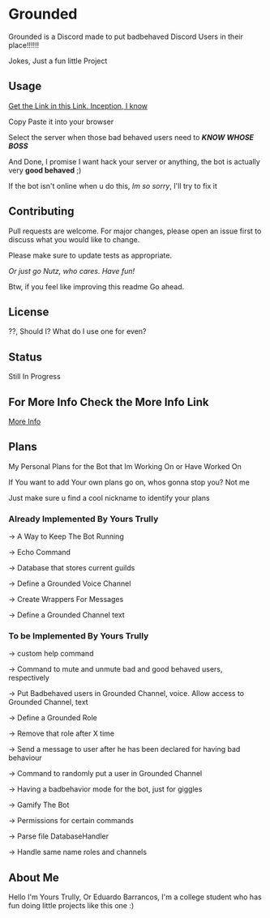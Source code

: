 # Grounded

Grounded is a Discord made to put badbehaved Discord Users in their place!!!!!!

Jokes, Just a fun little Project

## Usage

[Get the Link in this Link. Inception, I know](bot_info.json)

Copy Paste it into your browser

Select the server when  those bad behaved users need to ***KNOW WHOSE BOSS***

And Done, I promise I want hack your server or anything, the bot is actually very **good behaved** ;)

If the bot isn't online when u do this, *Im so sorry*, I'll try to fix it

## Contributing

Pull requests are welcome. For major changes, please open an issue first to discuss what you would like to change.

Please make sure to update tests as appropriate.

*Or just go Nutz, who cares. Have fun!*

Btw, if you feel like improving this readme Go ahead.

## License

??, Should I? What do I use one for even?

## Status

Still In Progress

## For More Info Check the More Info Link

[More Info](bot_info.json)

## Plans

My Personal Plans for the Bot that Im Working On or Have Worked On

If You want to add Your own plans go on, whos gonna stop you? Not me

Just make sure u find a cool nickname to identify your plans

### Already Implemented By Yours Trully

-> A Way to Keep The Bot Running

-> Echo Command

-> Database that stores current guilds

-> Define a Grounded Voice Channel

-> Create Wrappers For Messages

-> Define a Grounded Channel text

### To be Implemented By Yours Trully

-> custom help command

-> Command to mute and unmute bad and good behaved users, respectively

-> Put Badbehaved users in Grounded Channel, voice. Allow access to Grounded Channel, text

-> Define a Grounded Role

-> Remove that role after X time

-> Send a message to user after he has been declared for having bad behaviour

-> Command to randomly put a user in Grounded Channel

-> Having a badbehavior mode for the bot, just for giggles

-> Gamify The Bot

-> Permissions for certain commands

-> Parse file DatabaseHandler

-> Handle same name roles and channels

## About Me

Hello I'm Yours Trully, Or Eduardo Barrancos, I'm a college student who has fun doing little projects like this one :)
